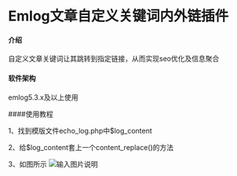 # Emlog文章自定义关键词内外链插件

#### 介绍
自定义文章关键词让其跳转到指定链接，从而实现seo优化及信息聚合

#### 软件架构
emlog5.3.x及以上使用

####使用教程

1、找到模版文件echo_log.php中$log_content

2、给$log_content套上一个content_replace()的方法

3、如图所示
![输入图片说明](https://cdn.youngxj.cn/content/uploadfile/201904/61bf1555820588.png "在这里输入图片标题")